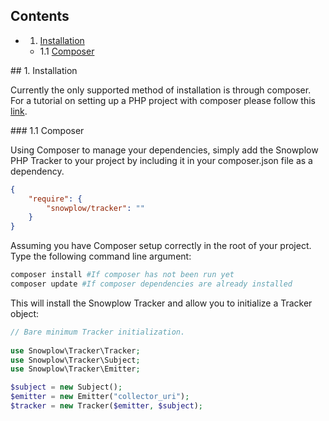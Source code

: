 <a name="top" />

## Contents

- 1. [Installation](#install)
  - 1.1 [Composer](#composer)

<a name="install" />
## 1. Installation

Currently the only supported method of installation is through composer.  For a tutorial on setting up a PHP project with composer please follow this [link](https://getcomposer.org/doc/00-intro.md). 

<a name="composer" />
### 1.1 Composer

Using Composer to manage your dependencies, simply add the Snowplow PHP Tracker to your project by including it in your composer.json file as a dependency.

```json
{
    "require": {
        "snowplow/tracker": ""
    }
}
```

Assuming you have Composer setup correctly in the root of your project.
Type the following command line argument:

```sh
composer install #If composer has not been run yet
composer update #If composer dependencies are already installed
```

This will install the Snowplow Tracker and allow you to initialize a Tracker object:

```PHP
// Bare minimum Tracker initialization.
 
use Snowplow\Tracker\Tracker;
use Snowplow\Tracker\Subject;
use Snowplow\Tracker\Emitter;

$subject = new Subject();
$emitter = new Emitter("collector_uri");
$tracker = new Tracker($emitter, $subject);
```